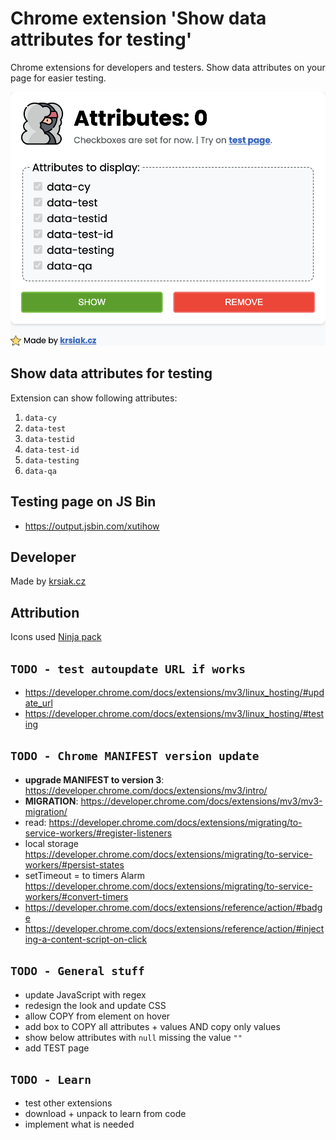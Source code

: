 # Chrome extension 'Show data attributes for testing'

Chrome extensions for developers and testers. Show data attributes on your page for easier testing.

![preview](preview.png)

## Show data attributes for testing

Extension can show following attributes:

1. `data-cy`
2. `data-test`
3. `data-testid`
4. `data-test-id`
5. `data-testing`
6. `data-qa`

## Testing page on JS Bin

- <https://output.jsbin.com/xutihow>

## Developer

Made by [krsiak.cz](https://krsiak.cz/)

## Attribution

Icons used [Ninja pack](https://www.flaticon.com/packs/ninja-11)

## `TODO - test autoupdate URL if works`

- <https://developer.chrome.com/docs/extensions/mv3/linux_hosting/#update_url>
- <https://developer.chrome.com/docs/extensions/mv3/linux_hosting/#testing>

## `TODO - Chrome MANIFEST version update`

- **upgrade MANIFEST to version 3**: <https://developer.chrome.com/docs/extensions/mv3/intro/>
- **MIGRATION**: <https://developer.chrome.com/docs/extensions/mv3/mv3-migration/>
- read: <https://developer.chrome.com/docs/extensions/migrating/to-service-workers/#register-listeners>
- local storage <https://developer.chrome.com/docs/extensions/migrating/to-service-workers/#persist-states>
- setTimeout = to timers Alarm <https://developer.chrome.com/docs/extensions/migrating/to-service-workers/#convert-timers>
- <https://developer.chrome.com/docs/extensions/reference/action/#badge>
- <https://developer.chrome.com/docs/extensions/reference/action/#injecting-a-content-script-on-click>

## `TODO - General stuff`

- update JavaScript with regex
- redesign the look and update CSS
- allow COPY from element on hover
- add box to COPY all attributes + values AND copy only values
- show below attributes with `null` missing the value `""`
- add TEST page

## `TODO - Learn`

- test other extensions
- download + unpack to learn from code
- implement what is needed
